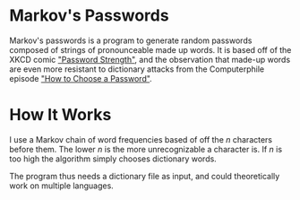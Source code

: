 
# Markov's Passwords

Markov's passwords is a program to generate random passwords composed of strings
of pronounceable made up words. It is based off of the XKCD comic
["Password Strength"](https://www.xkcd.com/936/), and the observation that
made-up words are even more resistant to dictionary attacks from the
Computerphile episode
["How to Choose a Password"](https://www.youtube.com/watch?v=3NjQ9b3pgIg).

# How It Works

I use a Markov chain of word frequencies based of off the $n$ characters before
them. The lower $n$ is the more unrecognizable a character is. If $n$ is too
high the algorithm simply chooses dictionary words.

The program thus needs a dictionary file as input, and could theoretically work
on multiple languages.
